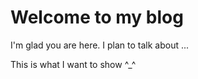 # Welcome to my blog

I'm glad you are here. I plan to talk about ...

This is what I want to show ^_^
